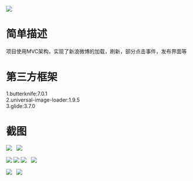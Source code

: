 ![](https://img.shields.io/badge/download-1K-brightgreen.svg)

# 简单描述

项目使用MVC架构，实现了新浪微博的加载，刷新，部分点击事件，发布界面等

# 第三方框架

1.butterknife:7.0.1<br>
2.universal-image-loader:1.9.5<br>
3.glide:3.7.0<br>

# 截图

![](https://github.com/skyWY/DayLife/raw/master/images/1.jpg)  
![](https://github.com/skyWY/DayLife/raw/master/images/2.jpg) 
 
![](https://github.com/skyWY/DayLife/raw/master/images/5.jpg) 
![](https://github.com/skyWY/DayLife/raw/master/images/6.jpg)
![](https://github.com/skyWY/DayLife/raw/master/images/7.jpg)  
![](https://github.com/skyWY/DayLife/raw/master/images/8.jpg)

![](https://github.com/skyWY/DayLife/raw/master/images/3.jpg)  
![](https://github.com/skyWY/DayLife/raw/master/images/4.jpg)
